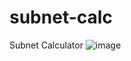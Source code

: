 # subnet-calc
Subnet Calculator
![image](https://github.com/user-attachments/assets/dfccf4ea-c738-4d3c-bd5f-ba004e5bae39)
